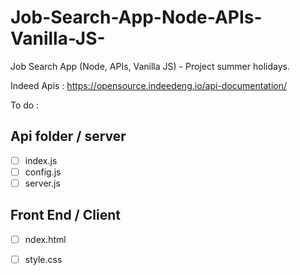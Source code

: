 # Job-Search-App-Node-APIs-Vanilla-JS-
Job Search App (Node, APIs, Vanilla JS) - Project summer holidays.

Indeed Apis : https://opensource.indeedeng.io/api-documentation/

To do : 

## Api folder / server
- [ ] index.js
- [ ] config.js
- [ ] server.js

## Front End / Client
- [ ] ndex.html
- [ ] style.css



